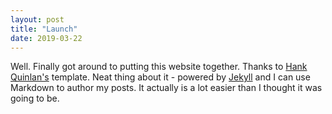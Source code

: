```yaml
---
layout: post
title: "Launch"
date: 2019-03-22
---
```


Well. Finally got around to putting this website together. Thanks to [Hank Quinlan's](https://github.com/hankquinlan/hankquinlan.github.io) template. Neat thing about it - powered by [Jekyll](http://jekyllrb.com) and I can use Markdown to author my posts. It actually is a lot easier than I thought it was going to be.
